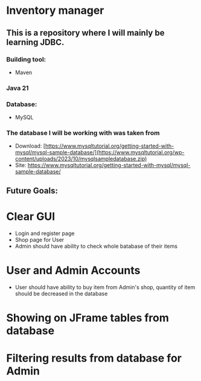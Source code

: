 # Inventory manager 

## This is a repository where I will mainly be learning JDBC.

### Building tool:
  * Maven

### Java 21

### Database:
  * MySQL

### The database I will be working with was taken from
  * Download: [https://www.mysqltutorial.org/getting-started-with-mysql/mysql-sample-database/](https://www.mysqltutorial.org/wp-content/uploads/2023/10/mysqlsampledatabase.zip)
  * Site: https://www.mysqltutorial.org/getting-started-with-mysql/mysql-sample-database/

## Future Goals:

# Clear GUI
 * Login and register page
 * Shop page for User
 * Admin should have ability to check whole batabase of their items

# User and Admin Accounts
 * User should have ability to buy item from Admin's shop, quantity of item should be decreased in the database
   
# Showing on JFrame tables from database

# Filtering results from database for Admin


